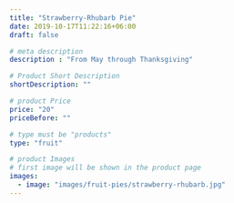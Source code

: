 ```yaml
---
title: "Strawberry-Rhubarb Pie"
date: 2019-10-17T11:22:16+06:00
draft: false

# meta description
description : "From May through Thanksgiving"

# Product Short Description
shortDescription: ""

# product Price
price: "20"
priceBefore: ""

# type must be "products"
type: "fruit"

# product Images
# first image will be shown in the product page
images:
  - image: "images/fruit-pies/strawberry-rhubarb.jpg"
---
```

